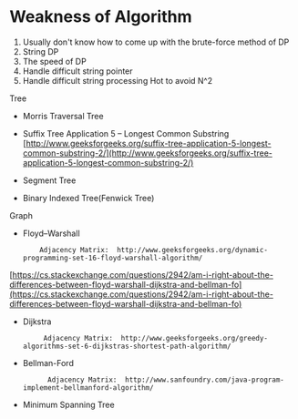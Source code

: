 # Weakness of Algorithm

1. Usually don't know how to come up with the brute-force method of DP
2. String DP
3. The speed of DP
4. Handle difficult string pointer
5. Handle difficult string processing      Hot to avoid N^2

Tree

* Morris Traversal Tree
* Suffix Tree Application 5 – Longest Common Substring [http://www.geeksforgeeks.org/suffix-tree-application-5-longest-common-substring-2/](http://www.geeksforgeeks.org/suffix-tree-application-5-longest-common-substring-2/)
* Segment Tree

* Binary Indexed Tree\(Fenwick Tree\)

Graph

* Floyd–Warshall   

          Adjacency Matrix:  http://www.geeksforgeeks.org/dynamic-programming-set-16-floyd-warshall-algorithm/

[https://cs.stackexchange.com/questions/2942/am-i-right-about-the-differences-between-floyd-warshall-dijkstra-and-bellman-fo](https://cs.stackexchange.com/questions/2942/am-i-right-about-the-differences-between-floyd-warshall-dijkstra-and-bellman-fo)

* Dijkstra 

           Adjacency Matrix:  http://www.geeksforgeeks.org/greedy-algorithms-set-6-dijkstras-shortest-path-algorithm/

* Bellman-Ford  

            Adjacency Matrix:  http://www.sanfoundry.com/java-program-implement-bellmanford-algorithm/

* Minimum Spanning Tree

          



